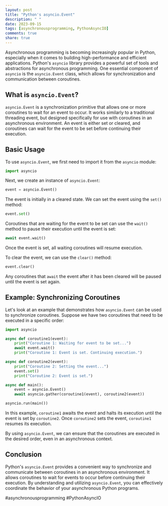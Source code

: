 ```yaml
---
layout: post
title: "Python's asyncio.Event"
description: " "
date: 2023-09-15
tags: [asynchronousprogramming, PythonAsyncIO]
comments: true
share: true
---
```


Asynchronous programming is becoming increasingly popular in Python, especially when it comes to building high-performance and efficient applications. Python's `asyncio` library provides a powerful set of tools and abstractions for asynchronous programming. One essential component of `asyncio` is the `asyncio.Event` class, which allows for synchronization and communication between coroutines.

## What is `asyncio.Event`?

`asyncio.Event` is a synchronization primitive that allows one or more coroutines to wait for an event to occur. It works similarly to a traditional threading event, but designed specifically for use with coroutines in an asynchronous environment. An event is either set or cleared, and coroutines can wait for the event to be set before continuing their execution.

## Basic Usage

To use `asyncio.Event`, we first need to import it from the `asyncio` module:

```python
import asyncio
```

Next, we create an instance of `asyncio.Event`:

```python
event = asyncio.Event()
```

The event is initially in a cleared state. We can set the event using the `set()` method:

```python
event.set()
```

Coroutines that are waiting for the event to be set can use the `wait()` method to pause their execution until the event is set:

```python
await event.wait()
```

Once the event is set, all waiting coroutines will resume execution.

To clear the event, we can use the `clear()` method:

```python
event.clear()
```

Any coroutines that `await` the event after it has been cleared will be paused until the event is set again.

## Example: Synchronizing Coroutines

Let's look at an example that demonstrates how `asyncio.Event` can be used to synchronize coroutines. Suppose we have two coroutines that need to be executed in a specific order:

```python
import asyncio

async def coroutine1(event):
    print("Coroutine 1: Waiting for event to be set...")
    await event.wait()
    print("Coroutine 1: Event is set. Continuing execution.")

async def coroutine2(event):
    print("Coroutine 2: Setting the event...")
    event.set()
    print("Coroutine 2: Event is set.")

async def main():
    event = asyncio.Event()
    await asyncio.gather(coroutine1(event), coroutine2(event))

asyncio.run(main())
```

In this example, `coroutine1` awaits the event and halts its execution until the event is set by `coroutine2`. Once `coroutine2` sets the event, `coroutine1` resumes its execution.

By using `asyncio.Event`, we can ensure that the coroutines are executed in the desired order, even in an asynchronous context.

## Conclusion

Python's `asyncio.Event` provides a convenient way to synchronize and communicate between coroutines in an asynchronous environment. It allows coroutines to wait for events to occur before continuing their execution. By understanding and utilizing `asyncio.Event`, you can effectively coordinate the behavior of your asynchronous Python programs.

#asynchronousprogramming #PythonAsyncIO